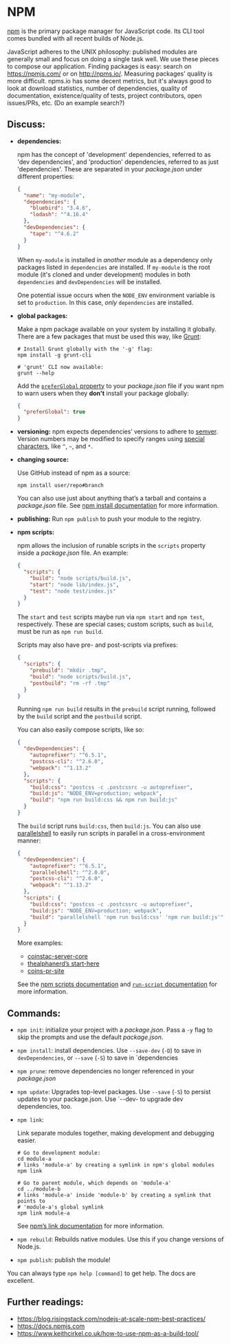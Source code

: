 # NPM

[npm](https://www.npmjs.com) is the primary package manager for JavaScript code. Its CLI tool comes bundled with all recent builds of Node.js.

JavaScript adheres to the UNIX philosophy: published modules are generally small and focus on doing a single task well. We use these pieces to compose our application. Finding packages is easy: search on https://npmjs.com/ or on http://npms.io/. Measuring packages' quality is more difficult. npms.io has some decent metrics, but it's always good to look at download statistics, number of dependencies, quality of documentation, existence/quality of tests, project contributors, open issues/PRs, etc. (Do an example search?)

## Discuss:

* **dependencies:**

  npm has the concept of 'development' dependencies, referred to as 'dev dependencies', and 'production' dependencies, referred to as just 'dependencies'. These are separated in your _package.json_ under different properties:

  ```json
  {
    "name": "my-module",
    "dependencies": {
      "bluebird": "3.4.6",
      "lodash": "^4.16.4"
    },
    "devDependencies": {
      "tape": "^4.6.2"
    }
  }
  ```

  When `my-module` is installed in _another_ module as a dependency only packages listed in `dependencies` are installed. If `my-module` is the root module (it's cloned and under development) modules in both `dependencies` and `devDependencies` will be installed.

  One potential issue occurs when the `NODE_ENV` environment variable is set to `production`. In this case, _only_ `dependencies` are installed.
  
* **global packages:**
  
  Make a npm package available on your system by installing it globally. There are a few packages that must be used this way, like [Grunt](http://gruntjs.com):

  ```shell
  # Install Grunt globally with the '-g' flag:
  npm install -g grunt-cli

  # 'grunt' CLI now available:
  grunt --help
  ```

  Add the [`preferGlobal` property](https://docs.npmjs.com/files/package.json#preferglobal) to your _package.json_ file if you want npm to warn users when they **don't** install your package globally:

  ```json
  {
    "preferGlobal": true
  }
  ```

* **versioning:** npm expects dependencies’ versions to adhere to [semver](http://semver.org). Version numbers may be modified to specify ranges using [special characters](https://docs.npmjs.com/getting-started/semantic-versioning), like `^`, `~`, and `*`.
* **changing source:**

  Use GitHub instead of npm as a source:

  ```shell
  npm install user/repo#branch
  ```

  You can also use just about anything that’s a tarball and contains a _package.json_ file. See [npm install documentation](https://docs.npmjs.com/cli/install) for more information.

* **publishing:** Run `npm publish` to push your module to the registry.
* **npm scripts:**

  npm allows the inclusion of runable scripts in the `scripts` property inside a _package.json_ file. An example:

  ```json
  {
    "scripts": {
      "build": "node scripts/build.js",
      "start": "node lib/index.js",
      "test": "node test/index.js"
    }
  }
  ```

  The `start` and `test` scripts maybe run via `npm start` and `npm test`, respectively. These are special cases; custom scripts, such as `build`, must be run as `npm run build`.

  Scripts may also have pre- and post-scripts via prefixes:

  ```json
  {
    "scripts": {
      "prebuild": "mkdir .tmp",
      "build": "node scripts/build.js",
      "postbuild": "rm -rf .tmp"
    }
  }
  ```

  Running `npm run build` results in the `prebuild` script running, followed by the `build` script and the `postbuild` script.

  You can also easily compose scripts, like so:

  ```json
  {
    "devDependencies": {
      "autoprefixer": "^6.5.1",
      "postcss-cli": "^2.6.0",
      "webpack": "^1.13.2"
    },
    "scripts": {
      "build:css": "postcss -c .postcssrc -u autoprefixer",
      "build:js": "NODE_ENV=production; webpack",
      "build": "npm run build:css && npm run build:js"
    }
  }
  ```

  The `build` script runs `build:css`, then `build:js`. You can also use [parallelshell](https://www.npmjs.com/package/parallelshell) to easily run scripts in parallel in a cross-environment manner:

  ```json
  {
    "devDependencies": {
      "autoprefixer": "^6.5.1",
      "parallelshell": "^2.0.0",
      "postcss-cli": "^2.6.0",
      "webpack": "^1.13.2"
    },
    "scripts": {
      "build:css": "postcss -c .postcssrc -u autoprefixer",
      "build:js": "NODE_ENV=production; webpack",
      "build": "parallelshell 'npm run build:css' 'npm run build:js'"
    }
  }
  ```

  More examples:

  * [coinstac-server-core](https://github.com/MRN-Code/coinstac/blob/fc89742e6fb6ca4c09fb43a8b07779921c84c43b/packages/coinstac-server-core/package.json#L7-L13)
  * [thealphanerd’s start-here](https://github.com/TheAlphaNerd/start-here/blob/867f9cee0c6910bfd03c69f4cddf12a7c53820a5/package.json#L17-L31)
  * [coins-pr-site](https://github.com/MRN-Code/coins-pr-site/blob/11b0480a35ac2b6f6f71328e127b7d45d7671cae/package.json#L61-L92)

  See the [npm scripts documentation](https://docs.npmjs.com/misc/scripts) and [`run-script` documentation](https://docs.npmjs.com/cli/run-script) for more information.

## Commands:

* `npm init`: initialize your project with a _package.json_. Pass a `-y` flag to skip the prompts and use the default _package.json_.
* `npm install`: install dependencies. Use `--save-dev` (`-D`) to save in `devDependencies`, or `--save` (`-S`) to save in `dependencies
* `npm prune`: remove dependencies no longer referenced in your _package.json_
* `npm update`: Upgrades top-level packages. Use `--save` (`-S`) to persist updates to your package.json. Use `--dev- to upgrade dev dependencies, too.
* `npm link`:

  Link separate modules together, making development and debugging easier.

  ```shell
  # Go to development module:
  cd module-a
  # links 'module-a' by creating a symlink in npm's global modules
  npm link

  # Go to parent module, which depends on 'module-a'
  cd ../module-b
  # links 'module-a' inside 'module-b' by creating a symlink that points to
  # 'module-a's global symlink
  npm link module-a
  ```

  See [npm’s link documentation](https://docs.npmjs.com/cli/link) for more information.

* `npm rebuild`: Rebuilds native modules. Use this if you change versions of Node.js.
* `npm publish`: publish the module!

You can always type `npm help [command]` to get help. The docs are excellent.

## Further readings:

* https://blog.risingstack.com/nodejs-at-scale-npm-best-practices/
* https://docs.npmjs.com
* https://www.keithcirkel.co.uk/how-to-use-npm-as-a-build-tool/

